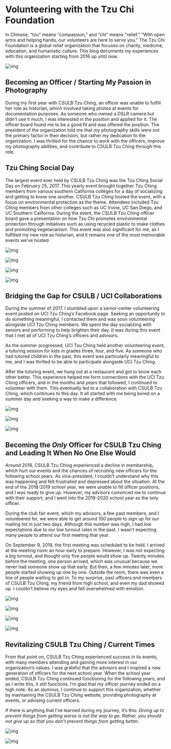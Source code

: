 

# Volunteering with the Tzu Chi Foundation

In Chinese, &ldquo;tzu&rdquo; means &ldquo;compassion,&rdquo; and &ldquo;chi&rdquo; means &ldquo;relief.&rdquo; &ldquo;With open arms
and helping hands, our volunteers are here to serve you.&rdquo; The Tzu Chi Foundation
is a global relief organization that focuses on charity, medicine, education,
and humanistic culture. This blog documents my experiences with this
organization starting from 2016 up until now.

![img](https://res.cloudinary.com/buraiyen/image/upload/c_scale,w_600/v1645075275/BEN_Website/blog/VolunteeringTC/BEN_wilmington.jpg "CSULB Tzu Ching group at the medical outreach volunteer event")


## Becoming an Officer / Starting My Passion in Photography

During my first year with CSULB Tzu Ching, an officer was unable to fulfill her
role as historian, which involved taking photos at events for documentation
purposes. As someone who owned a DSLR camera but didn&rsquo;t use it much, I was
interested in the position and applied for it. The officer board found me to be
a good fit and was offered the position. The president of the organization told
me that my photography skills were not the primary factor in their decision, but
rather my dedication to the organization. I was thrilled for the chance to work
with the officers, improve my photography abilities, and contribute to CSULB Tzu
Ching through this role.


## Tzu Ching Social Day

The largest event ever held by CSULB Tzu Ching was the Tzu Ching Social Day on
February 25, 2017. This yearly event brought together Tzu Ching members from
various southern California colleges for a day of socializing and getting to
know one another. CSULB Tzu Ching hosted the event, with a focus on
environmental protection as the theme. Attendees included Tzu Ching members from
other colleges such as UC Irvine, UC San Diego, and UC Southern California.
During the event, the CSULB Tzu Ching officer board gave a presentation on how
Tzu Chi promotes environmental protection through initiatives such as using
recycled plastic to make clothes and promoting vegetarianism. This event was
also significant for me, as I fulfilled my new role as historian, and it remains
one of the most memorable events we&rsquo;ve hosted.

![img](https://res.cloudinary.com/buraiyen/image/upload/c_scale,w_600/v1645075275/BEN_Website/blog/VolunteeringTC/BEN_socialday1.jpg "Me presenting in front of attendees. Information about me listed in the background")

![img](https://res.cloudinary.com/buraiyen/image/upload/c_scale,w_600/v1645075275/BEN_Website/blog/VolunteeringTC/BEN_socialday2.jpg "CSULB Tzu Ching group")

![img](https://res.cloudinary.com/buraiyen/image/upload/c_scale,w_600/v1645075275/BEN_Website/blog/VolunteeringTC/BEN_socialday3.jpg "Group eating lunch")

![img](https://res.cloudinary.com/buraiyen/image/upload/c_scale,w_600/v1645075275/BEN_Website/blog/VolunteeringTC/BEN_socialday4.jpg "Tzu Ching group collaborating on an activity")


## Bridging the Gap for CSULB / UCI Collaborations

During the summer of 2017, I stumbled upon a senior-center volunteering event
posted on UCI Tzu Ching&rsquo;s Facebook page. Seeking an opportunity to do something
meaningful, I contacted them and was soon volunteering alongside UCI Tzu Ching
members. We spent the day socializing with seniors and performing to help
brighten their day. It was during this event that I met all of UCI Tzu Ching&rsquo;s
officers and advisors.

As the summer progressed, UCI Tzu Ching held another volunteering event, a
tutoring session for kids in grades three, four, and five. As someone who had
tutored children in the past, this event was particularly meaningful to me, and
I was thrilled to be able to participate alongside UCI Tzu Ching.

After the tutoring event, we hung out at a restaurant and got to know each other
better. This experience helped me form connections with the UCI Tzu Ching
officers, and in the months and years that followed, I continued to volunteer
with them. This eventually led to a collaboration with CSULB Tzu Ching, which
continues to this day. It all started with me being bored on a summer day and
seeking a way to make a difference.

![img](https://res.cloudinary.com/buraiyen/image/upload/c_scale,w_600/v1645075275/BEN_Website/blog/VolunteeringTC/BEN_seniorcenter.jpg "Balloon passing with the seniors")

![img](https://res.cloudinary.com/buraiyen/image/upload/c_scale,w_600/v1645075275/BEN_Website/blog/VolunteeringTC/BEN_tutoring1.jpg "Tzu Ching volunteer and children smiling at the camera")

![img](https://res.cloudinary.com/buraiyen/image/upload/c_scale,w_600/v1645075275/BEN_Website/blog/VolunteeringTC/BEN_tutoring2.jpg "Group of Tzu Ching volunteers and kids grades 3-5")


## Becoming the *Only* Officer for CSULB Tzu Ching and Leading It When No One Else Would

Around 2018, CSULB Tzu Ching experienced a decline in membership, which hurt our
events and the chances of recruiting new officers for the following school
years. As vice-president, I couldn&rsquo;t understand why this was happening and felt
frustrated and depressed about the situation. At the end of the 2018-2019 school
year, we were unable to fill officer positions, and I was ready to give up.
However, my advisors convinced me to continue with their support, and I went
into the 2019-2020 school year as the only officer.

During the club fair event, which my advisors, a few past members, and I
volunteered for, we were able to get around 100 people to sign up for our
mailing list in just two days. Although this number was high, I had low
expectations due to our low turnout rates in the past. I wasn&rsquo;t expecting many
people to attend our first meeting that year.

On September 9, 2019, the first meeting was scheduled to be held. I arrived at
the meeting room an hour early to prepare. However, I was not expecting a big
turnout, and thought only five people would show up. Twenty minutes before the
meeting, one person arrived, which was unusual because we never had someone show
up that early. But then, a few minutes later, more people started showing up one
by one. Outside the room, there was even a line of people waiting to get in. To
my surprise, past officers and members of CSULB Tzu Ching, my friend from high
school, and even my dad showed up. I couldn&rsquo;t believe my eyes and felt
overwhelmed with emotion.

![img](https://res.cloudinary.com/buraiyen/image/upload/c_scale,w_600/v1645075275/BEN_Website/blog/VolunteeringTC/BEN_orientation1.jpg "Me presenting at the first GM")

![img](https://res.cloudinary.com/buraiyen/image/upload/c_scale,w_600/v1645075275/BEN_Website/blog/VolunteeringTC/BEN_orientation2.jpg "CSULB Tzu Ching advisors smiling for the camera")

![img](https://res.cloudinary.com/buraiyen/image/upload/c_scale,w_600/v1645075275/BEN_Website/blog/VolunteeringTC/BEN_orientation3.jpg "Checking in")

![img](https://res.cloudinary.com/buraiyen/image/upload/c_scale,w_600/v1645075275/BEN_Website/blog/VolunteeringTC/BEN_orientation4.jpg "Attendees at the meeting")


## Revitalizing CSULB Tzu Ching / Current Times

From that point on, CSULB Tzu Ching experienced success in its events, with many
members attending and gaining more interest in our organization&rsquo;s values. I was
grateful that the advisors and I inspired a new generation of officers for the
next school year. When the school year ended, CSULB Tzu Ching continued
functioning for the following years, and as I write this, it still functions.
I&rsquo;m glad that my officer journey ended on a high note. As an alumnus, I continue
to support this organization, whether by maintaining the CSULB Tzu Ching
website, providing photography at events, or advising current officers.

If there is anything that I&rsquo;ve learned during my journey, it&rsquo;s this: *Giving up to prevent things from getting worse is not the way to go. Rather, you should not give up so that you don&rsquo;t prevent things from getting better.*

![img](https://res.cloudinary.com/buraiyen/image/upload/c_scale,w_600/v1645075275/BEN_Website/blog/VolunteeringTC/BEN_socialdaygroup.jpg "All members at the social posing in front of the Walter Pyramid")

![img](https://res.cloudinary.com/buraiyen/image/upload/c_scale,w_600/v1645075275/BEN_Website/blog/VolunteeringTC/BEN_keychain.jpg "Tzu Chi keychain")

